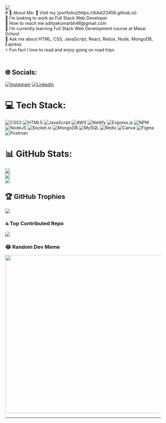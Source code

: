 <img style="display: block; margin: auto;" src="D:\AAdi23456.github.io\img\Adaditya.png">
# 💫 About Me:
🔭 Visit my [portfolio](https://AAdi23456.github.io)<br>👯 I’m looking to work as Full Stack Web Developer<br>🤝 How to reach me adityakumarbh46@gmail.com<br>🌱 I’m currently learning Full Stack Web Development course at Masai School<br>💬 Ask me about HTML, CSS, JavaScript, React, Redux, Node, MongoDB, Express<br>⚡  Fun fact I love to read and enjoy going on road trips<br><br>


## 🌐 Socials:
[![Instagram](https://img.shields.io/badge/Instagram-%23E4405F.svg?logo=Instagram&logoColor=white)](https://instagram.com/its_aadi267) [![LinkedIn](https://img.shields.io/badge/LinkedIn-%230077B5.svg?logo=linkedin&logoColor=white)](https://linkedin.com/in/aaditya-jha-967b72215) 

# 💻 Tech Stack:
![CSS3](https://img.shields.io/badge/css3-%231572B6.svg?style=for-the-badge&logo=css3&logoColor=white) ![HTML5](https://img.shields.io/badge/html5-%23E34F26.svg?style=for-the-badge&logo=html5&logoColor=white) ![JavaScript](https://img.shields.io/badge/javascript-%23323330.svg?style=for-the-badge&logo=javascript&logoColor=%23F7DF1E) ![AWS](https://img.shields.io/badge/AWS-%23FF9900.svg?style=for-the-badge&logo=amazon-aws&logoColor=white) ![Netlify](https://img.shields.io/badge/netlify-%23000000.svg?style=for-the-badge&logo=netlify&logoColor=#00C7B7) ![Express.js](https://img.shields.io/badge/express.js-%23404d59.svg?style=for-the-badge&logo=express&logoColor=%2361DAFB) ![NPM](https://img.shields.io/badge/NPM-%23000000.svg?style=for-the-badge&logo=npm&logoColor=white) ![NodeJS](https://img.shields.io/badge/node.js-6DA55F?style=for-the-badge&logo=node.js&logoColor=white) ![Socket.io](https://img.shields.io/badge/Socket.io-black?style=for-the-badge&logo=socket.io&badgeColor=010101) ![MongoDB](https://img.shields.io/badge/MongoDB-%234ea94b.svg?style=for-the-badge&logo=mongodb&logoColor=white) ![MySQL](https://img.shields.io/badge/mysql-%2300f.svg?style=for-the-badge&logo=mysql&logoColor=white) ![Redis](https://img.shields.io/badge/redis-%23DD0031.svg?style=for-the-badge&logo=redis&logoColor=white) ![Canva](https://img.shields.io/badge/Canva-%2300C4CC.svg?style=for-the-badge&logo=Canva&logoColor=white) 	![Figma](https://img.shields.io/badge/figma-%23F24E1E.svg?style=for-the-badge&logo=figma&logoColor=white) ![Postman](https://img.shields.io/badge/Postman-FF6C37?style=for-the-badge&logo=postman&logoColor=white)
# 📊 GitHub Stats:
![](https://github-readme-stats.vercel.app/api?username=AAdi23456&theme=dark&hide_border=true&include_all_commits=true&count_private=true)<br/>
![](https://github-readme-streak-stats.herokuapp.com/?user=AAdi23456&theme=dark&hide_border=true)<br/>
![](https://github-readme-stats.vercel.app/api/top-langs/?username=AAdi23456&theme=dark&hide_border=true&include_all_commits=true&count_private=true&layout=compact)

## 🏆 GitHub Trophies
![](https://github-profile-trophy.vercel.app/?username=AAdi23456&theme=radical&no-frame=false&no-bg=true&margin-w=4)

### 🔝 Top Contributed Repo
![](https://github-contributor-stats.vercel.app/api?username=AAdi23456&limit=5&theme=dark&combine_all_yearly_contributions=true)

### 😂 Random Dev Meme
<img src="https://i.pinimg.com/originals/12/35/1a/12351a0f8e62cdcc1af888dcd33831e8.jpg" width="512px"/>

---


<!-- Proudly created with GPRM ( https://gprm.itsvg.in ) -->
